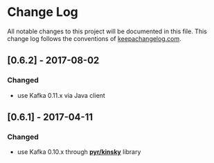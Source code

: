 # Change Log
All notable changes to this project will be documented in this file. This change log follows the conventions of [keepachangelog.com](http://keepachangelog.com/).

## [0.6.2] - 2017-08-02
### Changed
- use Kafka 0.11.x via Java client

## [0.6.1] - 2017-04-11
### Changed
- use Kafka 0.10.x through **[pyr/kinsky](https://github.com/pyr/kinsky)** library
